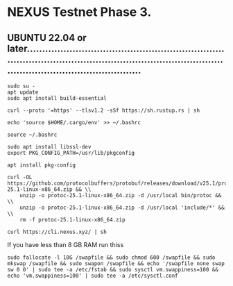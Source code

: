 # NEXUS Testnet Phase 3.
## UBUNTU 22.04 or later....................................................................................................................................................................................
```
sudo su -
apt update
sudo apt install build-essential
```
```
curl --proto '=https' --tlsv1.2 -sSf https://sh.rustup.rs | sh
```
```
echo 'source $HOME/.cargo/env' >> ~/.bashrc
```
```
source ~/.bashrc
```
```
sudo apt install libssl-dev
export PKG_CONFIG_PATH=/usr/lib/pkgconfig
```
```
apt install pkg-config
```
```
curl -OL https://github.com/protocolbuffers/protobuf/releases/download/v25.1/protoc-25.1-linux-x86_64.zip && \\
    unzip -o protoc-25.1-linux-x86_64.zip -d /usr/local bin/protoc && \\
    unzip -o protoc-25.1-linux-x86_64.zip -d /usr/local 'include/*' && \\
    rm -f protoc-25.1-linux-x86_64.zip
```
```
curl https://cli.nexus.xyz/ | sh
```

If you have less than 8 GB RAM run thiss
```
sudo fallocate -l 10G /swapfile && sudo chmod 600 /swapfile && sudo mkswap /swapfile && sudo swapon /swapfile && echo '/swapfile none swap sw 0 0' | sudo tee -a /etc/fstab && sudo sysctl vm.swappiness=100 && echo 'vm.swappiness=100' | sudo tee -a /etc/sysctl.conf
```

